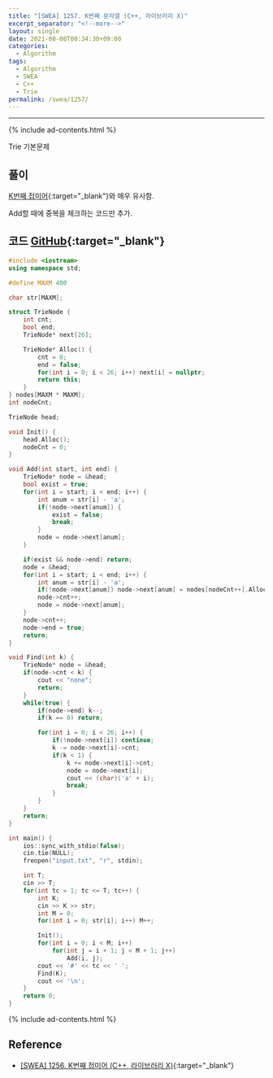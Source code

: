 ```yaml
---
title: "[SWEA] 1257. K번째 문자열 (C++, 라이브러리 X)"
excerpt_separator: "<!--more-->"
layout: single
date: 2021-08-08T00:34:30+09:00
categories:
  - Algorithm
tags:
  - Algorithm
  - SWEA
  - C++
  - Trie
permalink: /swea/1257/
---
```

---
{% include ad-contents.html %}

Trie 기본문제


## 풀이

[K번째 접미어](/swea/1256/){:target="_blank"}와 매우 유사함.

Add할 때에 중복을 체크하는 코드만 추가.

<!--more-->

## 코드 [GitHub](https://github.com/unionyy/samsung-algorithm-21/blob/main/trie/basic-problems/k-string/main.cpp){:target="_blank"}

```cpp
#include <iostream>
using namespace std;

#define MAXM 400

char str[MAXM];

struct TrieNode {
    int cnt;
    bool end;
    TrieNode* next[26];

    TrieNode* Alloc() {
        cnt = 0;
        end = false;
        for(int i = 0; i < 26; i++) next[i] = nullptr;
        return this;
    }
} nodes[MAXM * MAXM];
int nodeCnt;

TrieNode head;

void Init() {
    head.Alloc();
    nodeCnt = 0;
}

void Add(int start, int end) {
    TrieNode* node = &head;
    bool exist = true;
    for(int i = start; i < end; i++) {
        int anum = str[i] - 'a';
        if(!node->next[anum]) {
            exist = false;
            break;
        }
        node = node->next[anum];
    }

    if(exist && node->end) return;
    node = &head;
    for(int i = start; i < end; i++) {
        int anum = str[i] - 'a';
        if(!node->next[anum]) node->next[anum] = nodes[nodeCnt++].Alloc();
        node->cnt++;
        node = node->next[anum];
    }
    node->cnt++;
    node->end = true;
    return;
}

void Find(int k) {
    TrieNode* node = &head;
    if(node->cnt < k) {
        cout << "none";
        return;
    }
    while(true) {
        if(node->end) k--;
        if(k == 0) return;

        for(int i = 0; i < 26; i++) {
            if(!node->next[i]) continue;
            k -= node->next[i]->cnt;
            if(k < 1) {
                k += node->next[i]->cnt;
                node = node->next[i];
                cout << (char)('a' + i);
                break;
            }
        }
    }
    return;
}

int main() {
    ios::sync_with_stdio(false);
    cin.tie(NULL);
    freopen("input.txt", "r", stdin);

    int T;
    cin >> T;
    for(int tc = 1; tc <= T; tc++) {
        int K;
        cin >> K >> str;
        int M = 0;
        for(int i = 0; str[i]; i++) M++;

        Init();
        for(int i = 0; i < M; i++)
            for(int j = i + 1; j < M + 1; j++)
                Add(i, j);
        cout << '#' << tc << ' ';
        Find(K);
        cout << '\n';
    }
    return 0;
}
```

{% include ad-contents.html %}

## Reference

* [[SWEA] 1256. K번째 접미어 (C++, 라이브러리 X)](/swea/1256/){:target="_blank"}